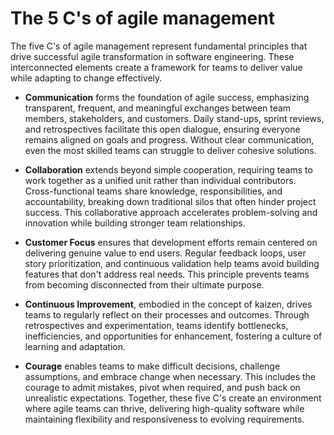 # The 5 C's of agile management

The five C's of agile management represent fundamental principles that drive successful agile transformation in software engineering. These interconnected elements create a framework for teams to deliver value while adapting to change effectively.

* **Communication** forms the foundation of agile success, emphasizing transparent, frequent, and meaningful exchanges between team members, stakeholders, and customers. Daily stand-ups, sprint reviews, and retrospectives facilitate this open dialogue, ensuring everyone remains aligned on goals and progress. Without clear communication, even the most skilled teams can struggle to deliver cohesive solutions.

* **Collaboration** extends beyond simple cooperation, requiring teams to work together as a unified unit rather than individual contributors. Cross-functional teams share knowledge, responsibilities, and accountability, breaking down traditional silos that often hinder project success. This collaborative approach accelerates problem-solving and innovation while building stronger team relationships.

* **Customer Focus** ensures that development efforts remain centered on delivering genuine value to end users. Regular feedback loops, user story prioritization, and continuous validation help teams avoid building features that don't address real needs. This principle prevents teams from becoming disconnected from their ultimate purpose.

* **Continuous Improvement**, embodied in the concept of kaizen, drives teams to regularly reflect on their processes and outcomes. Through retrospectives and experimentation, teams identify bottlenecks, inefficiencies, and opportunities for enhancement, fostering a culture of learning and adaptation.

* **Courage** enables teams to make difficult decisions, challenge assumptions, and embrace change when necessary. This includes the courage to admit mistakes, pivot when required, and push back on unrealistic expectations. Together, these five C's create an environment where agile teams can thrive, delivering high-quality software while maintaining flexibility and responsiveness to evolving requirements.
